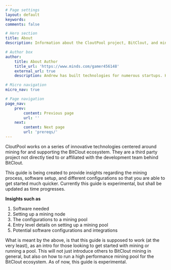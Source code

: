 ```yaml
---
# Page settings
layout: default
keywords:
comments: false

# Hero section
title: About
description: Information about the CloutPool project, BitClout, and mining in general.

# Author box
author:
    title: About Author
    title_url: 'https://www.minds.com/gamer456148'
    external_url: true
    description: Andrew has built technologies for numerous startups. He currently does research in Computational Genomics, Distributed Systems, and Quantum Computing. He is a Copt, and likes to play a variety of sports or build things in his free time.

# Micro navigation
micro_nav: true

# Page navigation
page_nav:
    prev:
        content: Previous page
        url: ''
    next:
        content: Next page
        url: 'prereqs/'
---
```

CloutPool works on a series of innovative technologies centered around mining for and supporting the BitClout ecosystem. They are a third party project not directly tied to or affiliated with the development team behind BitClout. 

This guide is being created to provide insights regarding the mining process, software setup, and different configurations so that you are able to get started much quicker. Currently this guide is experimental, but shall be updated as time progresses.

**Insights such as**
1. Software needed
2. Setting up a mining node
3. The configurations to a mining pool
4. Entry level details on setting up a mining pool
5. Potential software configurations and integrations

What is meant by the above, is that this guide is supposed to work (at the very least), as an intro for those looking to get started with mining or running a pool. This will not just introduce others to BitClout mining in general, but also on how to run a high performance mining pool for the BitClout ecosystem. As of now, this guide is experimental.
